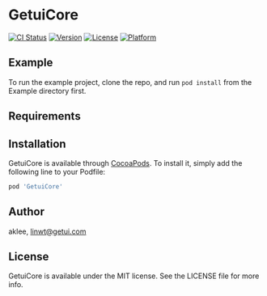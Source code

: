 # GetuiCore

[![CI Status](https://img.shields.io/travis/aklee/GetuiCore.svg?style=flat)](https://travis-ci.org/aklee/GetuiCore)
[![Version](https://img.shields.io/cocoapods/v/GetuiCore.svg?style=flat)](https://cocoapods.org/pods/GetuiCore)
[![License](https://img.shields.io/cocoapods/l/GetuiCore.svg?style=flat)](https://cocoapods.org/pods/GetuiCore)
[![Platform](https://img.shields.io/cocoapods/p/GetuiCore.svg?style=flat)](https://cocoapods.org/pods/GetuiCore)

## Example

To run the example project, clone the repo, and run `pod install` from the Example directory first.

## Requirements

## Installation

GetuiCore is available through [CocoaPods](https://cocoapods.org). To install
it, simply add the following line to your Podfile:

```ruby
pod 'GetuiCore'
```

## Author

aklee, linwt@getui.com

## License

GetuiCore is available under the MIT license. See the LICENSE file for more info.
